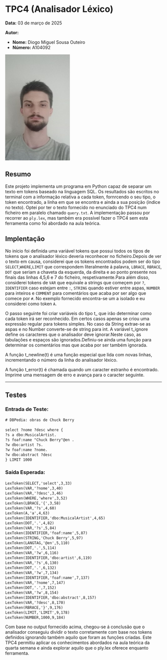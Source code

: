 # TPC4 (Analisador Léxico)  

**Data:** 03 de março de 2025  

**Autor:**  
- **Nome:** Diogo Miguel Sousa Outeiro  
- **Número:** A104092  

![Foto do Aluno](image/yigaru4j.png)

## Resumo  
Este projeto implementa um programa em Python capaz de separar um texto em tokens baseado na linguagem SQL. Os resultados são escritos no terminal com a informação relativa a cada token, fornrcendo o seu tipo, o token encontrado, a linha em que se encontra e ainda a sua posição (índice no texto). Optei por ter o texto fornecido no enunciado do TPC4 num ficheiro em paralelo chamado `query.txt`. A implementação passou por recorrer ao `ply.lex`, mas também era possível fazer o TPC4 sem esta ferramenta como foi abordado na aula teórica.

## Implentação 
No início foi definida uma variável tokens que possui todos os tipos de tokens que o analisador léxico deveria reconhecer no ficheiro.Depois de ver o texto em causa, considerei que os tokens encontrados podem ser do tipo `SELECT`,`WHERE`,`LIMIT` que correspondem literalmente á palavra, `LBRACE`, `RBRACE`, `DOT` que seriam a chaveta da esquerda, da direita e ao ponto presente nos finais das linhas 4,5,6 e 7 do ficheiro, respetivamente.Para além disso, considerei tokens de `VAR` que equivale a strings que começem por `?`, `IDENTIFIER` caso estejam entre `:`, `STRING` quando estiver entre aspas, `NUMBER` para inteiros e `COMMENT` para comentários que acaba por ser algo que comece por `#`. No exemplo fornecido encontra-se um a isolado e eu considerei como token `A`.

O passo seguinte foi criar variáveis do tipo t_ que irão determinar como cada token irá ser reconhecido. Em certos casos apenas se criou uma expressão regular para tokens simples. No caso da String extrae-se as aspas e no Number converte-se de string para int. A variável t_ignore define os caracteres que o analisador deve ignorar.Neste caso, as tabulações e espaços são ignorados.Definiu-se ainda uma função para determinar os comentários mas que acaba por ser também ignorada.

A função t_newline(t) é uma função especial que lida com novas linhas, incrementando o número da linha do analisador léxico.

A função t_error(t) é chamada quando um caracter estranho é encontrado. Imprime uma mensagem de erro e avança para o caracter seguinte.

---

## Testes  

### Entrada de Teste:  
```
# DBPedia: obras de Chuck Berry

select ?nome ?desc where {
?s a dbo:MusicalArtist.
?s foaf:name "Chuck Berry"@en .
?w dbo:artist ?s.
?w foaf:name ?nome.
?w dbo:abstract ?desc
} LIMIT 1000
```

### Saída Esperada:
```
LexToken(SELECT,'select',3,33)
LexToken(VAR,'?nome',3,40)
LexToken(VAR,'?desc',3,46)
LexToken(WHERE,'where',3,52)
LexToken(LBRACE,'{',3,58)
LexToken(VAR,'?s',4,60)
LexToken(A,'a',4,63)
LexToken(IDENTIFIER,'dbo:MusicalArtist',4,65)
LexToken(DOT,'.',4,82)
LexToken(VAR,'?s',5,84)
LexToken(IDENTIFIER,'foaf:name',5,87)
LexToken(STRING,'Chuck Berry',5,97)
LexToken(LANGTAG,'@en',5,110)
LexToken(DOT,'.',5,114)
LexToken(VAR,'?w',6,116)
LexToken(IDENTIFIER,'dbo:artist',6,119)
LexToken(VAR,'?s',6,130)
LexToken(DOT,'.',6,132)
LexToken(VAR,'?w',7,134)
LexToken(IDENTIFIER,'foaf:name',7,137)
LexToken(VAR,'?nome',7,147)
LexToken(DOT,'.',7,152)
LexToken(VAR,'?w',8,154)
LexToken(IDENTIFIER,'dbo:abstract',8,157)
LexToken(VAR,'?desc',8,170)
LexToken(RBRACE,'}',9,176)
LexToken(LIMIT,'LIMIT',9,178)
LexToken(NUMBER,1000,9,184)
```
Com base no output fornecido acima, chegou-se á conclusão que o analisador conseguiu dividir o texto corretamente com base nos tokens definidos ignorando também aquilo que foram as funções criadas. Este TPC4 permitiu aplicar os conhecimentos abordados na aula teórica da quarta semana e ainda explorar aquilo que o ply.lex oferece enquanto ferramenta.

